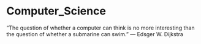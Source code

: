 # Computer_Science
“The question of whether a computer can think is no more interesting than the question of whether a submarine can swim.” 
― Edsger W. Dijkstra
